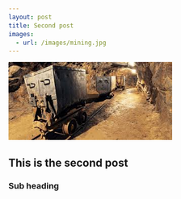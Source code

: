```yaml
---
layout: post
title: Second post
images:
  - url: /images/mining.jpg
---
```



<img src="/images/mining.jpg"/>


## This is the second post

### Sub heading


